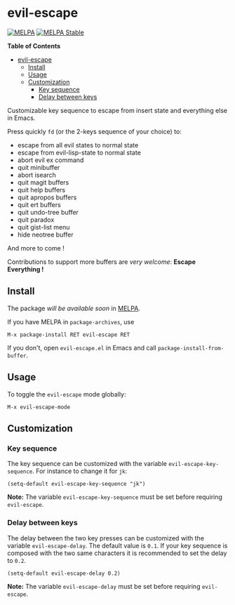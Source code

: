 # evil-escape
[![MELPA](http://melpa.org/packages/evil-escape-badge.svg)](http://melpa.org/#/evil-escape)
[![MELPA Stable](http://stable.melpa.org/packages/evil-escape-badge.svg)](http://stable.melpa.org/#/evil-escape)

<!-- markdown-toc start - Don't edit this section. Run M-x markdown-toc/generate-toc again -->
**Table of Contents**

- [evil-escape](#evil-escape)
    - [Install](#install)
    - [Usage](#usage)
    - [Customization](#customization)
        - [Key sequence](#key-sequence)
        - [Delay between keys](#delay-between-keys)

<!-- markdown-toc end -->

Customizable key sequence to escape from insert state and everything else in
Emacs.

Press quickly `fd` (or the 2-keys sequence of your choice) to:

- escape from all evil states to normal state
- escape from evil-lisp-state to normal state
- abort evil ex command
- quit minibuffer
- abort isearch
- quit magit buffers
- quit help buffers
- quit apropos buffers
- quit ert buffers
- quit undo-tree buffer
- quit paradox
- quit gist-list menu
- hide neotree buffer

And more to come !

Contributions to support more buffers are _very welcome_:
**Escape Everything !**

## Install

The package _will be available soon_ in [MELPA][].

If you have MELPA in `package-archives`, use

    M-x package-install RET evil-escape RET

If you don't, open `evil-escape.el` in Emacs and call
`package-install-from-buffer`.

## Usage

To toggle the `evil-escape` mode globally:

    M-x evil-escape-mode

## Customization

### Key sequence

The key sequence can be customized with the variable `evil-escape-key-sequence`.
For instance to change it for `jk`:

```elisp
(setq-default evil-escape-key-sequence "jk")
```

**Note:** The variable `evil-escape-key-sequence` must be set before requiring
`evil-escape`.

### Delay between keys

The delay between the two key presses can be customized with the variable
`evil-escape-delay`. The default value is `0.1`. If your key sequence is
composed with the two same characters it is recommended to set the delay to
`0.2`.

```elisp
(setq-default evil-escape-delay 0.2)
```

**Note:** The variable `evil-escape-delay` must be set before requiring
`evil-escape`.

[MELPA]: http://melpa.org/
